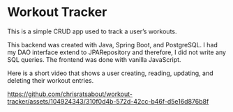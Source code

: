 # Workout Tracker
This is a simple CRUD app used to track a user’s workouts.

This backend was created with Java, Spring Boot, and PostgreSQL. I had my DAO interface extend to JPARepository and therefore, I did not write any SQL queries. The frontend was done with vanilla JavaScript.

Here is a short video that shows a user creating, reading, updating, and deleting their workout entries.

https://github.com/chrisratsabout/workout-tracker/assets/104924343/310f0d4b-572d-42cc-b46f-d5e16d876b8f

